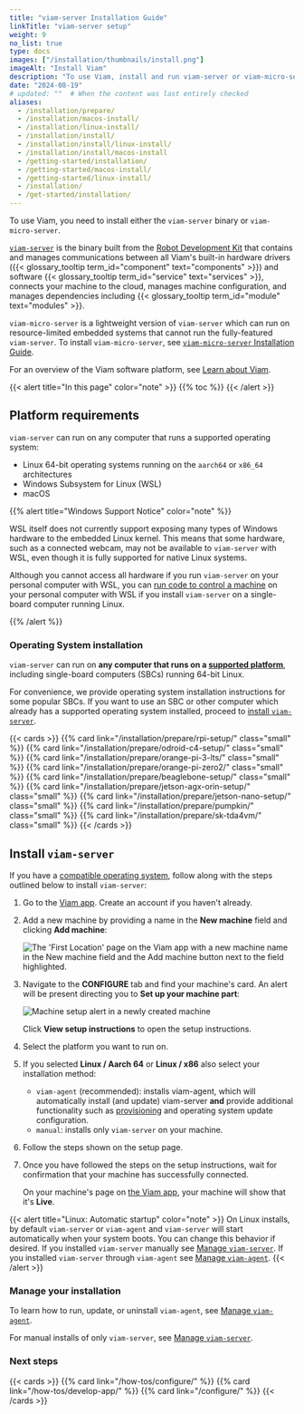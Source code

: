 ```yaml
---
title: "viam-server Installation Guide"
linkTitle: "viam-server setup"
weight: 9
no_list: true
type: docs
images: ["/installation/thumbnails/install.png"]
imageAlt: "Install Viam"
description: "To use Viam, install and run viam-server or viam-micro-server on the computer or microcontroller that will run your machine and is connected to your hardware."
date: "2024-08-19"
# updated: ""  # When the content was last entirely checked
aliases:
  - /installation/prepare/
  - /installation/macos-install/
  - /installation/linux-install/
  - /installation/install/
  - /installation/install/linux-install/
  - /installation/install/macos-install
  - /getting-started/installation/
  - /getting-started/macos-install/
  - /getting-started/linux-install/
  - /installation/
  - /get-started/installation/
---
```


To use Viam, you need to install either the `viam-server` binary or `viam-micro-server`.

[`viam-server`](/architecture/rdk/) is the binary built from the [Robot Development Kit](https://github.com/viamrobotics/rdk) that contains and manages communications between all Viam's built-in hardware drivers ({{< glossary_tooltip term_id="component" text="components" >}}) and software {{< glossary_tooltip term_id="service" text="services" >}}, connects your machine to the cloud, manages machine configuration, and manages dependencies including {{< glossary_tooltip term_id="module" text="modules" >}}.

`viam-micro-server` is a lightweight version of `viam-server` which can run on resource-limited embedded systems that cannot run the fully-featured `viam-server`.
To install `viam-micro-server`, see [`viam-micro-server` Installation Guide](/installation/viam-micro-server-setup/).

For an overview of the Viam software platform, see [Learn about Viam](/get-started/).

{{< alert title="In this page" color="note" >}}
{{% toc %}}
{{< /alert >}}

## Platform requirements

`viam-server` can run on any computer that runs a supported operating system:

- Linux 64-bit operating systems running on the `aarch64` or `x86_64` architectures
- Windows Subsystem for Linux (WSL)
- macOS

{{% alert title="Windows Support Notice" color="note" %}}

WSL itself does not currently support exposing many types of Windows hardware to the embedded Linux kernel.
This means that some hardware, such as a connected webcam, may not be available to `viam-server` with WSL, even though it is fully supported for native Linux systems.

Although you cannot access all hardware if you run `viam-server` on your personal computer with WSL, you can [run code to control a machine](/sdks/#run-code) on your personal computer with WSL if you install `viam-server` on a single-board computer running Linux.

{{% /alert %}}

### Operating System installation

`viam-server` can run on **any computer that runs on a [supported platform](#platform-requirements)**, including single-board computers (SBCs) running 64-bit Linux.

For convenience, we provide operating system installation instructions for some popular SBCs.
If you want to use an SBC or other computer which already has a supported operating system installed, proceed to [install `viam-server`](/installation/viam-server-setup/#install-viam-server).

{{< cards >}}
{{% card link="/installation/prepare/rpi-setup/" class="small" %}}
{{% card link="/installation/prepare/odroid-c4-setup/" class="small" %}}
{{% card link="/installation/prepare/orange-pi-3-lts/" class="small" %}}
{{% card link="/installation/prepare/orange-pi-zero2/" class="small" %}}
{{% card link="/installation/prepare/beaglebone-setup/" class="small" %}}
{{% card link="/installation/prepare/jetson-agx-orin-setup/" class="small" %}}
{{% card link="/installation/prepare/jetson-nano-setup/" class="small" %}}
{{% card link="/installation/prepare/pumpkin/" class="small" %}}
{{% card link="/installation/prepare/sk-tda4vm/" class="small" %}}
{{< /cards >}}

## Install `viam-server`

If you have a [compatible operating system](#platform-requirements), follow along with the steps outlined below to install `viam-server`:

1. Go to the [Viam app](https://app.viam.com). Create an account if you haven't already.

1. Add a new machine by providing a name in the **New machine** field and clicking **Add machine**:

   ![The 'First Location' page on the Viam app with a new machine name in the New machine field and the Add machine button next to the field highlighted.](/fleet/app-usage/create-machine.png)

1. Navigate to the **CONFIGURE** tab and find your machine's card.
   An alert will be present directing you to **Set up your machine part**:

   ![Machine setup alert in a newly created machine](/installation/setup-part.png)

   Click **View setup instructions** to open the setup instructions.

1. Select the platform you want to run on.

1. If you selected **Linux / Aarch 64** or **Linux / x86** also select your installation method:

   - `viam-agent` (recommended): installs viam-agent, which will automatically install (and update) viam-server **and** provide additional functionality such as [provisioning](/fleet/provision/) and operating system update configuration.
   - `manual`: installs only `viam-server` on your machine.

1. Follow the steps shown on the setup page.

1. Once you have followed the steps on the setup instructions, wait for confirmation that your machine has successfully connected.

   On your machine's page on [the Viam app](https://app.viam.com), your machine will show that it's **Live**.

{{< alert title="Linux: Automatic startup" color="note" >}}
On Linux installs, by default `viam-server` or `viam-agent` and `viam-server` will start automatically when your system boots.
You can change this behavior if desired.
If you installed `viam-server` manually see [Manage `viam-server`](/installation/manage-viam-server/).
If you installed `viam-server` through `viam-agent` see [Manage `viam-agent`](/installation/manage-viam-agent/).
{{< /alert >}}

### Manage your installation

To learn how to run, update, or uninstall `viam-agent`, see [Manage `viam-agent`](/installation/manage-viam-agent/).

For manual installs of only `viam-server`, see [Manage `viam-server`](/installation/manage-viam-server/).

### Next steps

{{< cards >}}
{{% card link="/how-tos/configure/" %}}
{{% card link="/how-tos/develop-app/" %}}
{{% card link="/configure/" %}}
{{< /cards >}}

